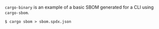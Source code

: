`cargo-binary` is an example of a basic SBOM generated for a CLI using `cargo-sbom`.

```
$ cargo sbom > sbom.spdx.json
```
